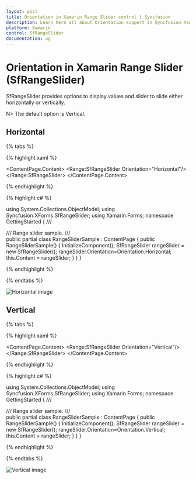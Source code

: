 ```yaml
---
layout: post
title: Orientation in Xamarin Range Slider control | Syncfusion
description: Learn here all about Orientation support in Syncfusion Xamarin Range Slider (SfRangeSlider) control and more.
platform: Xamarin
control: SfRangeSlider
documentation: ug
---
```


# Orientation in Xamarin Range Slider (SfRangeSlider)

SfRangeSlider provides options to display values and slider to slide either horizontally or vertically.

N> The default option is Vertical.

## Horizontal

{% tabs %}

{% highlight xaml %}

<ContentPage xmlns="http://xamarin.com/schemas/2014/forms"
xmlns:x="http://schemas.microsoft.com/winfx/2009/xaml" 
xmlns:Range="clr-namespace:Syncfusion.SfRangeSlider.XForms;assembly=Syncfusion.SfRangeSlider.XForms"
xmlns:Local="clr-namespace:GettingStarted;assembly=GettingStarted"
x:Class="GettingStarted.RangeSliderSample">
	<ContentPage.Content>
		<Range:SfRangeSlider  Orientation="Horizontal"/>
	</Range:SfRangeSlider>
	</ContentPage.Content>
</ContentPage>

{% endhighlight %}

{% highlight c# %}

using System.Collections.ObjectModel;
using Syncfusion.XForms.SfRangeSlider;
using Xamarin.Forms;
namespace GettingStarted
{
	/// <summary>
    /// Range slider sample.
    /// </summary>
    public partial class RangeSliderSample : ContentPage
    {
        public RangeSliderSample()
        {
            InitializeComponent();
			SfRangeSlider rangeSlider = new SfRangeSlider();
			rangeSlider.Orientation=Orientation.Horizontal;
            this.Content = rangeSlider;
        }
    }
}	

{% endhighlight %}

{% endtabs %}

![Horizantal image](images/RangeSlider-Horizontal.png)

## Vertical

{% tabs %}

{% highlight xaml %}

<ContentPage xmlns="http://xamarin.com/schemas/2014/forms"
xmlns:x="http://schemas.microsoft.com/winfx/2009/xaml" 
xmlns:Range="clr-namespace:Syncfusion.SfRangeSlider.XForms;assembly=Syncfusion.SfRangeSlider.XForms"
xmlns:Local="clr-namespace:GettingStarted;assembly=GettingStarted"
x:Class="GettingStarted.RangeSliderSample">
	<ContentPage.Content>
		<Range:SfRangeSlider  Orientation="Vertical"/>
	</Range:SfRangeSlider>
	</ContentPage.Content>
</ContentPage>

{% endhighlight %}

{% highlight c# %}

using System.Collections.ObjectModel;
using Syncfusion.XForms.SfRangeSlider;
using Xamarin.Forms;
namespace GettingStarted
{
	/// <summary>
    /// Range slider sample.
    /// </summary>
    public partial class RangeSliderSample : ContentPage
    {
        public RangeSliderSample()
        {
            InitializeComponent();
			SfRangeSlider rangeSlider = new SfRangeSlider();
			rangeSlider.Orientation=Orientation.Vertical;
            this.Content = rangeSlider;
        }
    }
}	

{% endhighlight %}

{% endtabs %}

![Vertical image](images/RangeSlider-Vertical.png)


